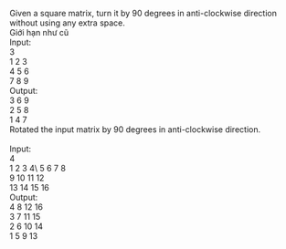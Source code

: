 Given a square matrix, turn it by 90 degrees in anti-clockwise direction without using any extra space.\
Giới hạn như cũ\
Input:\
 3\
 1  2  3\
 4  5  6\
 7  8  9\
Output:\
 3  6  9\
 2  5  8\
 1  4  7\
Rotated the input matrix by 90 degrees in anti-clockwise direction.\
\
Input:\
 4\
 1  2  3  4\ 
 5  6  7  8\
 9 10 11 12\
13 14 15 16\
Output:\
 4  8 12 16\
 3  7 11 15\
 2  6 10 14\
 1  5  9 13

